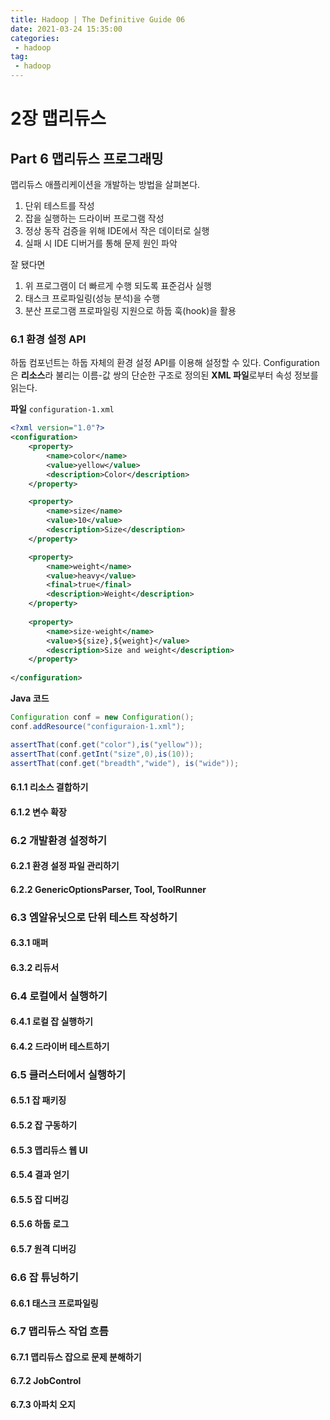 ```yaml
---
title: Hadoop | The Definitive Guide 06
date: 2021-03-24 15:35:00
categories:
 - hadoop
tag:
 - hadoop
---
```


# 2장 맵리듀스

## Part 6 맵리듀스 프로그래밍

맵리듀스 애플리케이션을 개발하는 방법을 살펴본다.

1. 단위 테스트를 작성
2. 잡을 실행하는 드라이버 프로그램 작성
3. 정상 동작 검증을 위해 IDE에서 작은 데이터로 실행
4. 실패 시 IDE 디버거를 통해 문제 원인 파악

잘 됐다면

1. 위 프로그램이 더 빠르게 수행 되도록 표준검사 실행
2. 태스크 프로파일링(성능 분석)을 수행
3. 분산 프로그램 프로파일링 지원으로 하둡 훅(hook)을 활용

<!-- more -->

### 6.1 환경 설정 API

하둡 컴포넌트는 하둡 자체의 환경 설정 API를 이용해 설정할 수 있다. Configuration은 **리소스**라 불리는 이름-값 쌍의 단순한 구조로 정의된 **XML 파일**로부터 속성 정보를 읽는다.

**파일**  `configuration-1.xml` 

```xml
<?xml version="1.0"?>
<configuration>
	<property>
	    <name>color</name>
        <value>yellow</value>
        <description>Color</description>
    </property>

    <property>
	    <name>size</name>
        <value>10</value>
        <description>Size</description>
    </property>

   	<property>
	    <name>weight</name>
        <value>heavy</value>
        <final>true</final>
        <description>Weight</description>
    </property>
    
	<property>
	    <name>size-weight</name>
        <value>${size},${weight}</value>
        <description>Size and weight</description>
    </property>    
    
</configuration>
```



**Java 코드**

```java
Configuration conf = new Configuration();
conf.addResource("configuraion-1.xml");

assertThat(conf.get("color"),is("yellow"));
assertThat(conf.getInt("size",0),is(10));
assertThat(conf.get("breadth","wide"), is("wide"));
```



#### 6.1.1 리소스 결합하기



#### 6.1.2 변수 확장

### 6.2 개발환경 설정하기

#### 6.2.1 환경 설정 파일 관리하기

#### 6.2.2 GenericOptionsParser, Tool, ToolRunner

### 6.3 엠알유닛으로 단위 테스트 작성하기

#### 6.3.1 매퍼

#### 6.3.2 리듀서

### 6.4 로컬에서 실행하기

#### 6.4.1 로컬 잡 실행하기

#### 6.4.2 드라이버 테스트하기

### 6.5 클러스터에서 실행하기

#### 6.5.1 잡 패키징

#### 6.5.2 잡 구동하기

#### 6.5.3 맵리듀스 웹 UI

#### 6.5.4 결과 얻기

#### 6.5.5 잡 디버깅

#### 6.5.6 하둡 로그

#### 6.5.7 원격 디버깅

### 6.6 잡 튜닝하기

#### 6.6.1 태스크 프로파일링

### 6.7 맵리듀스 작업 흐름

#### 6.7.1 맵리듀스 잡으로 문제 분해하기

#### 6.7.2 JobControl

#### 6.7.3 아파치 오지

